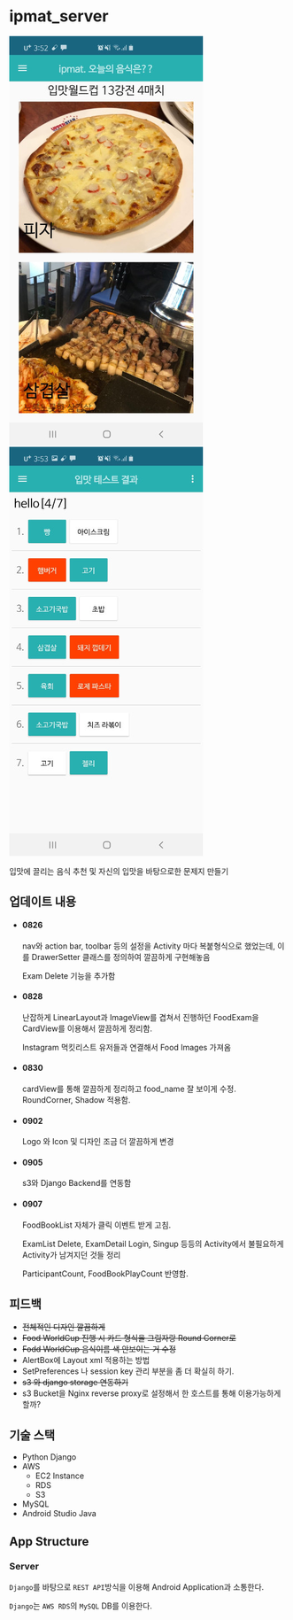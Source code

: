 # ipmat_server
![preview1](preview1.jpg)![preview2](preview2.jpg)



입맛에 끌리는 음식 추천 및 자신의 입맛을 바탕으로한 문제지 만들기



## 업데이트 내용

* #### 0826

  nav와 action bar, toolbar 등의 설정을 Activity 마다 복붙형식으로 했었는데, 이를 DrawerSetter 클래스를 정의하여 깔끔하게 구현해놓음 

  Exam Delete 기능을 추가함

* #### 0828

  난잡하게 LinearLayout과 ImageView를 겹쳐서 진행하던 FoodExam을 CardView를 이용해서 깔끔하게 정리함.

  Instagram 먹킷리스트 유저들과 연결해서 Food Images 가져옴

* #### 0830

  cardView를 통해 깔끔하게 정리하고 food_name 잘 보이게 수정. RoundCorner, Shadow 적용함.

* #### 0902

  Logo 와 Icon 및 디자인 조금 더 깔끔하게 변경

* #### 0905

  s3와 Django Backend를 연동함

* #### 0907

  FoodBookList 자체가 클릭 이벤트 받게 고침.

  ExamList Delete, ExamDetail Login, Singup 등등의 Activity에서 불필요하게 Activity가 남겨지던 것들 정리

  ParticipantCount, FoodBookPlayCount 반영함.

  

## 피드백

* ~~전체적인 디자인 깔끔하게~~
* ~~Food WorldCup 진행 시 카드 형식을 그림자랑 Round Corner로~~
* ~~Fodd WorldCup 음식이름 색 안보이는 거 수정~~
* AlertBox에 Layout xml 적용하는 방법
* SetPreferences 나 session key 관리 부분을 좀 더 확실히 하기.
* ~~s3 와 django storage 연동하기~~
* s3 Bucket을 Nginx reverse proxy로 설정해서 한 호스트를 통해 이용가능하게 할까?



## 기술 스택

* Python Django
* AWS
  * EC2 Instance
  * RDS
  * S3
* MySQL
* Android Studio Java



## App Structure

### Server

`Django`를 바탕으로 `REST API`방식을 이용해 Android Application과 소통한다.

`Django`는 `AWS RDS`의 `MySQL` DB를 이용한다.

